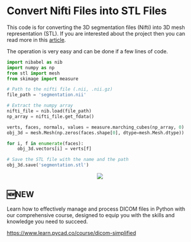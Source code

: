 # Convert Nifti Files into STL Files

This code is for converting the 3D segmentation files (Nifti) into 3D mesh representation (STL). If you are interested about the project then you can read more in this [article](https://pycad.co/nifti-to-stl/).

The operation is very easy and can be done if a few lines of code.

```Python
import nibabel as nib
import numpy as np
from stl import mesh
from skimage import measure

# Path to the nifti file (.nii, .nii.gz)
file_path = 'segmentation.nii'

# Extract the numpy array
nifti_file = nib.load(file_path)
np_array = nifti_file.get_fdata()

verts, faces, normals, values = measure.marching_cubes(np_array, 0)
obj_3d = mesh.Mesh(np.zeros(faces.shape[0], dtype=mesh.Mesh.dtype))

for i, f in enumerate(faces):
    obj_3d.vectors[i] = verts[f]

# Save the STL file with the name and the path
obj_3d.save('segmentation.stl')
```


<p align="center">
  <img src="https://user-images.githubusercontent.com/37108394/198897186-21ac8495-a5e1-47f0-b476-f1b5b3995659.gif" />
</p>

## 🆕NEW
Learn how to effectively manage and process DICOM files in Python with our comprehensive course, designed to equip you with the skills and knowledge you need to succeed.

https://www.learn.pycad.co/course/dicom-simplified
